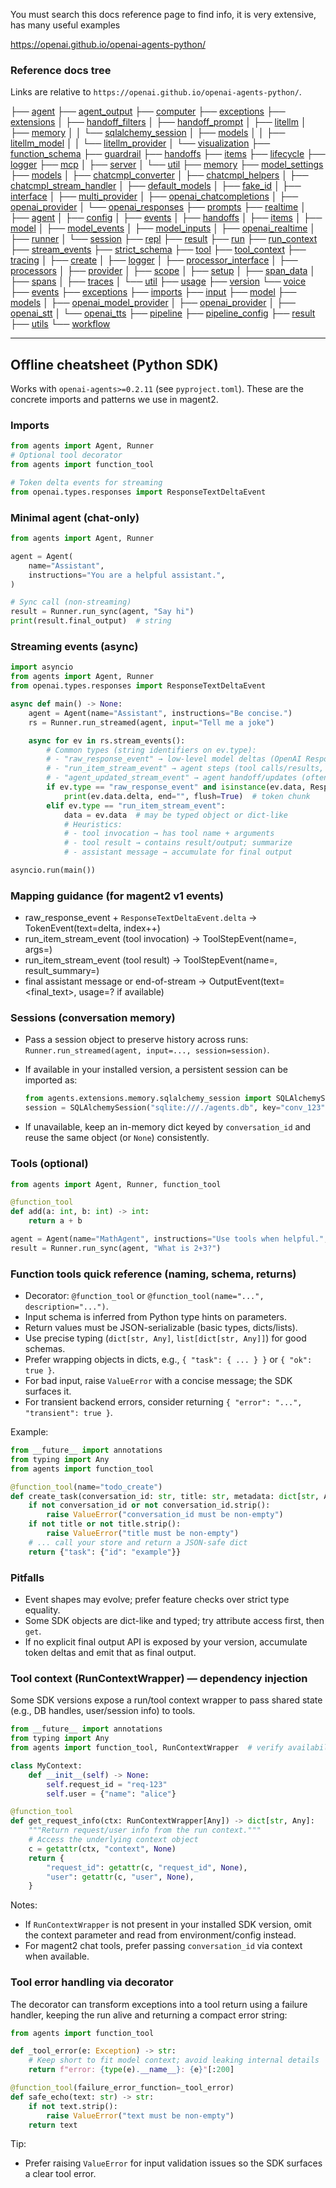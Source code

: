 You must search this docs reference page to find info, it is very extensive, has many useful examples

<https://openai.github.io/openai-agents-python/>

### Reference docs tree

Links are relative to `https://openai.github.io/openai-agents-python/`.

├── [agent](/ref/agent/)
├── [agent_output](/ref/agent_output/)
├── [computer](/ref/computer/)
├── [exceptions](/ref/exceptions/)
├── [extensions](/ref/extensions/)
│   ├── [handoff_filters](/ref/extensions/handoff_filters/)
│   ├── [handoff_prompt](/ref/extensions/handoff_prompt/)
│   ├── [litellm](/ref/extensions/litellm/)
│   ├── [memory](/ref/extensions/memory/)
│   │   └── [sqlalchemy_session](/ref/extensions/memory/sqlalchemy_session/)
│   ├── [models](/ref/extensions/models/)
│   │   ├── [litellm_model](/ref/extensions/models/litellm_model/)
│   │   └── [litellm_provider](/ref/extensions/models/litellm_provider/)
│   └── [visualization](/ref/extensions/visualization/)
├── [function_schema](/ref/function_schema/)
├── [guardrail](/ref/guardrail/)
├── [handoffs](/ref/handoffs/)
├── [items](/ref/items/)
├── [lifecycle](/ref/lifecycle/)
├── [logger](/ref/logger/)
├── [mcp](/ref/mcp/)
│   ├── [server](/ref/mcp/server/)
│   └── [util](/ref/mcp/util/)
├── [memory](/ref/memory/)
├── [model_settings](/ref/model_settings/)
├── [models](/ref/models/)
│   ├── [chatcmpl_converter](/ref/models/chatcmpl_converter/)
│   ├── [chatcmpl_helpers](/ref/models/chatcmpl_helpers/)
│   ├── [chatcmpl_stream_handler](/ref/models/chatcmpl_stream_handler/)
│   ├── [default_models](/ref/models/default_models/)
│   ├── [fake_id](/ref/models/fake_id/)
│   ├── [interface](/ref/models/interface/)
│   ├── [multi_provider](/ref/models/multi_provider/)
│   ├── [openai_chatcompletions](/ref/models/openai_chatcompletions/)
│   ├── [openai_provider](/ref/models/openai_provider/)
│   └── [openai_responses](/ref/models/openai_responses/)
├── [prompts](/ref/prompts/)
├── [realtime](/ref/realtime/)
│   ├── [agent](/ref/realtime/agent/)
│   ├── [config](/ref/realtime/config/)
│   ├── [events](/ref/realtime/events/)
│   ├── [handoffs](/ref/realtime/handoffs/)
│   ├── [items](/ref/realtime/items/)
│   ├── [model](/ref/realtime/model/)
│   ├── [model_events](/ref/realtime/model_events/)
│   ├── [model_inputs](/ref/realtime/model_inputs/)
│   ├── [openai_realtime](/ref/realtime/openai_realtime/)
│   ├── [runner](/ref/realtime/runner/)
│   └── [session](/ref/realtime/session/)
├── [repl](/ref/repl/)
├── [result](/ref/result/)
├── [run](/ref/run/)
├── [run_context](/ref/run_context/)
├── [stream_events](/ref/stream_events/)
├── [strict_schema](/ref/strict_schema/)
├── [tool](/ref/tool/)
├── [tool_context](/ref/tool_context/)
├── [tracing](/ref/tracing/)
│   ├── [create](/ref/tracing/create/)
│   ├── [logger](/ref/tracing/logger/)
│   ├── [processor_interface](/ref/tracing/processor_interface/)
│   ├── [processors](/ref/tracing/processors/)
│   ├── [provider](/ref/tracing/provider/)
│   ├── [scope](/ref/tracing/scope/)
│   ├── [setup](/ref/tracing/setup/)
│   ├── [span_data](/ref/tracing/span_data/)
│   ├── [spans](/ref/tracing/spans/)
│   ├── [traces](/ref/tracing/traces/)
│   └── [util](/ref/tracing/util/)
├── [usage](/ref/usage/)
├── [version](/ref/version/)
└── [voice](/ref/voice/)
    ├── [events](/ref/voice/events/)
    ├── [exceptions](/ref/voice/exceptions/)
    ├── [imports](/ref/voice/imports/)
    ├── [input](/ref/voice/input/)
    ├── [model](/ref/voice/model/)
    ├── [models](/ref/voice/models/)
    │   ├── [openai_model_provider](/ref/voice/models/openai_model_provider/)
    │   ├── [openai_provider](/ref/voice/models/openai_provider/)
    │   ├── [openai_stt](/ref/voice/models/openai_stt/)
    │   └── [openai_tts](/ref/voice/models/openai_tts/)
    ├── [pipeline](/ref/voice/pipeline/)
    ├── [pipeline_config](/ref/voice/pipeline_config/)
    ├── [result](/ref/voice/result/)
    ├── [utils](/ref/voice/utils/)
    └── [workflow](/ref/voice/workflow/)

---

## Offline cheatsheet (Python SDK)

Works with `openai-agents>=0.2.11` (see `pyproject.toml`). These are the concrete imports and patterns we use in magent2.

### Imports

```python
from agents import Agent, Runner
# Optional tool decorator
from agents import function_tool

# Token delta events for streaming
from openai.types.responses import ResponseTextDeltaEvent
```

### Minimal agent (chat-only)

```python
from agents import Agent, Runner

agent = Agent(
    name="Assistant",
    instructions="You are a helpful assistant.",
)

# Sync call (non-streaming)
result = Runner.run_sync(agent, "Say hi")
print(result.final_output)  # string
```

### Streaming events (async)

```python
import asyncio
from agents import Agent, Runner
from openai.types.responses import ResponseTextDeltaEvent

async def main() -> None:
    agent = Agent(name="Assistant", instructions="Be concise.")
    rs = Runner.run_streamed(agent, input="Tell me a joke")

    async for ev in rs.stream_events():
        # Common types (string identifiers on ev.type):
        # - "raw_response_event" → low-level model deltas (OpenAI Responses API)
        # - "run_item_stream_event" → agent steps (tool calls/results, messages)
        # - "agent_updated_stream_event" → agent handoff/updates (often ignorable)
        if ev.type == "raw_response_event" and isinstance(ev.data, ResponseTextDeltaEvent):
            print(ev.data.delta, end="", flush=True)  # token chunk
        elif ev.type == "run_item_stream_event":
            data = ev.data  # may be typed object or dict-like
            # Heuristics:
            # - tool invocation → has tool name + arguments
            # - tool result → contains result/output; summarize
            # - assistant message → accumulate for final output

asyncio.run(main())
```

### Mapping guidance (for magent2 v1 events)

- raw_response_event + `ResponseTextDeltaEvent.delta` → TokenEvent(text=delta, index++)
- run_item_stream_event (tool invocation) → ToolStepEvent(name=<tool>, args=<dict>)
- run_item_stream_event (tool result) → ToolStepEvent(name=<tool>, result_summary=<short>)
- final assistant message or end-of-stream → OutputEvent(text=<final_text>, usage=? if available)

### Sessions (conversation memory)

- Pass a session object to preserve history across runs: `Runner.run_streamed(agent, input=..., session=session)`.
- If available in your installed version, a persistent session can be imported as:

  ```python
  from agents.extensions.memory.sqlalchemy_session import SQLAlchemySession  # if present
  session = SQLAlchemySession("sqlite:///./agents.db", key="conv_123")
  ```

- If unavailable, keep an in-memory dict keyed by `conversation_id` and reuse the same object (or `None`) consistently.

### Tools (optional)

```python
from agents import Agent, Runner, function_tool

@function_tool
def add(a: int, b: int) -> int:
    return a + b

agent = Agent(name="MathAgent", instructions="Use tools when helpful.", tools=[add])
result = Runner.run_sync(agent, "What is 2+3?")
```

### Function tools quick reference (naming, schema, returns)

- Decorator: `@function_tool` or `@function_tool(name="...", description="...")`.
- Input schema is inferred from Python type hints on parameters.
- Return values must be JSON-serializable (basic types, dicts/lists).
- Use precise typing (`dict[str, Any]`, `list[dict[str, Any]]`) for good schemas.
- Prefer wrapping objects in dicts, e.g., `{ "task": { ... } }` or `{ "ok": true }`.
- For bad input, raise `ValueError` with a concise message; the SDK surfaces it.
- For transient backend errors, consider returning `{ "error": "...", "transient": true }`.

Example:

```python
from __future__ import annotations
from typing import Any
from agents import function_tool

@function_tool(name="todo_create")
def create_task(conversation_id: str, title: str, metadata: dict[str, Any] | None = None) -> dict[str, Any]:
    if not conversation_id or not conversation_id.strip():
        raise ValueError("conversation_id must be non-empty")
    if not title or not title.strip():
        raise ValueError("title must be non-empty")
    # ... call your store and return a JSON-safe dict
    return {"task": {"id": "example"}}
```

### Pitfalls

- Event shapes may evolve; prefer feature checks over strict type equality.
- Some SDK objects are dict-like and typed; try attribute access first, then `get`.
- If no explicit final output API is exposed by your version, accumulate token deltas and emit that as final output.

### Tool context (RunContextWrapper) — dependency injection

Some SDK versions expose a run/tool context wrapper to pass shared state (e.g., DB handles, user/session info) to tools.

```python
from __future__ import annotations
from typing import Any
from agents import function_tool, RunContextWrapper  # verify availability in your version

class MyContext:
    def __init__(self) -> None:
        self.request_id = "req-123"
        self.user = {"name": "alice"}

@function_tool
def get_request_info(ctx: RunContextWrapper[Any]) -> dict[str, Any]:
    """Return request/user info from the run context."""
    # Access the underlying context object
    c = getattr(ctx, "context", None)
    return {
        "request_id": getattr(c, "request_id", None),
        "user": getattr(c, "user", None),
    }
```

Notes:

- If `RunContextWrapper` is not present in your installed SDK version, omit the context parameter and read from environment/config instead.
- For magent2 chat tools, prefer passing `conversation_id` via context when available.

### Tool error handling via decorator

The decorator can transform exceptions into a tool return using a failure handler, keeping the run alive and returning a compact error string:

```python
from agents import function_tool

def _tool_error(e: Exception) -> str:
    # Keep short to fit model context; avoid leaking internal details
    return f"error: {type(e).__name__}: {e}"[:200]

@function_tool(failure_error_function=_tool_error)
def safe_echo(text: str) -> str:
    if not text.strip():
        raise ValueError("text must be non-empty")
    return text
```

Tip:

- Prefer raising `ValueError` for input validation issues so the SDK surfaces a clear tool error.

